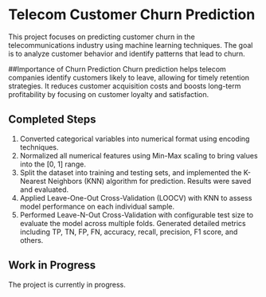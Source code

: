 # Telecom Customer Churn Prediction

This project focuses on predicting customer churn in the telecommunications industry using machine learning techniques. The goal is to analyze customer behavior and identify patterns that lead to churn.

##Importance of Churn Prediction
Churn prediction helps telecom companies identify customers likely to leave, allowing for timely retention strategies. It reduces customer acquisition costs and boosts long-term profitability by focusing on customer loyalty and satisfaction.

## Completed Steps
1. Converted categorical variables into numerical format using encoding techniques.
2. Normalized all numerical features using Min-Max scaling to bring values into the [0, 1] range.
3. Split the dataset into training and testing sets, and implemented the K-Nearest Neighbors (KNN) algorithm for prediction. Results were saved and evaluated.
4. Applied Leave-One-Out Cross-Validation (LOOCV) with KNN to assess model performance on each individual sample.
5. Performed Leave-N-Out Cross-Validation with configurable test size to evaluate the model across multiple folds. Generated detailed metrics including TP, TN, FP, FN, accuracy, recall, precision, F1 score, and others.

## Work in Progress
The project is currently in progress.
